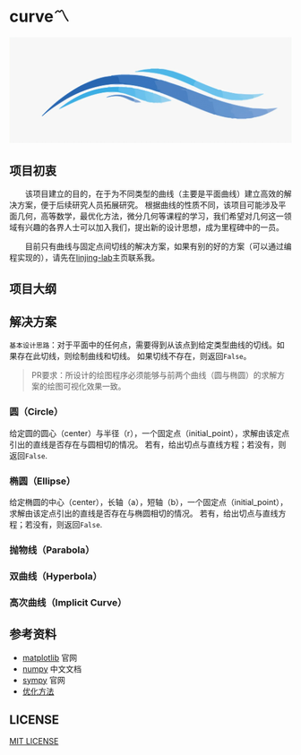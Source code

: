 # curve〽

<p align="center">
    <img src="./asserts/logo.jfif">
</p>

## 项目初衷
&emsp;&emsp;该项目建立的目的，在于为不同类型的曲线（主要是平面曲线）建立高效的解决方案，便于后续研究人员拓展研究。 根据曲线的性质不同，该项目可能涉及平面几何，高等数学，最优化方法，微分几何等课程的学习，我们希望对几何这一领域有兴趣的各界人士可以加入我们，提出新的设计思想，成为里程碑中的一员。

&emsp;&emsp;目前只有曲线与固定点间切线的解决方案，如果有别的好的方案（可以通过编程实现的），请先在[linjing-lab](https://github.com/linjing-lab)主页联系我。

## 项目大纲

## 解决方案
`基本设计思路`：对于平面中的任何点，需要得到从该点到给定类型曲线的切线。如果存在此切线，则绘制曲线和切线。 如果切线不存在，则返回`False`。
> PR要求：所设计的绘图程序必须能够与前两个曲线（圆与椭圆）的求解方案的绘图可视化效果一致。

### 圆（Circle）
给定圆的圆心（center）与半径（r），一个固定点（initial_point），求解由该定点引出的直线是否存在与圆相切的情况。 若有，给出切点与直线方程；若没有，则返回`False`.

### 椭圆（Ellipse）
给定椭圆的中心（center），长轴（a），短轴（b），一个固定点（initial_point），求解由该定点引出的直线是否存在与椭圆相切的情况。 若有，给出切点与直线方程；若没有，则返回`False`.

### 抛物线（Parabola）

### 双曲线（Hyperbola）

### 高次曲线（Implicit Curve）

## 参考资料
* [matplotlib](https://matplotlib.org/) 官网
* [numpy](https://www.numpy.org.cn/) 中文文档
* [sympy](https://www.sympy.org/en/index.html) 官网
* [优化方法](https://github.com/linjing-lab/optimtool)

## LICENSE
[MIT LICENSE](./LICENSE)